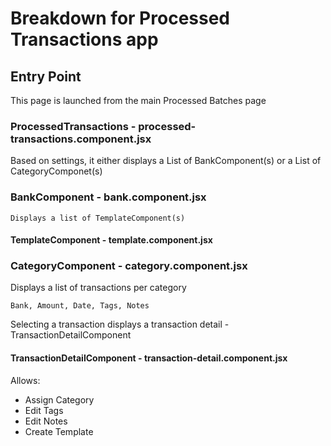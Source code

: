 # Breakdown for Processed Transactions app

## Entry Point

This page is launched from the main Processed Batches page

### ProcessedTransactions - processed-transactions.component.jsx

Based on settings, it either displays a List of BankComponent(s) or a List of CategoryComponet(s)

### BankComponent - bank.component.jsx

    Displays a list of TemplateComponent(s)

#### TemplateComponent - template.component.jsx


### CategoryComponent - category.component.jsx

Displays a list of transactions per category

    Bank, Amount, Date, Tags, Notes

Selecting a transaction displays a transaction detail - TransactionDetailComponent

#### TransactionDetailComponent - transaction-detail.component.jsx

Allows:
- Assign Category
- Edit Tags
- Edit Notes
- Create Template

